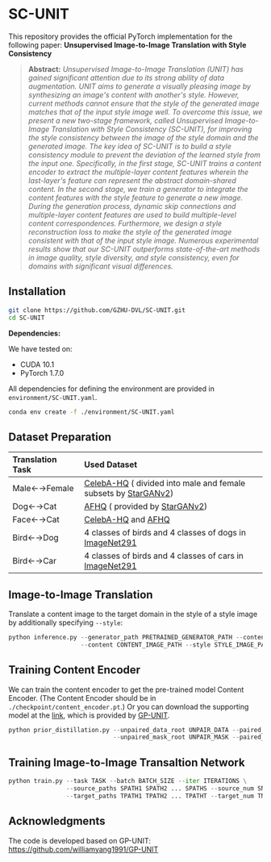 # SC-UNIT
This repository provides the official PyTorch implementation for the following paper:
**Unsupervised Image-to-Image Translation with Style Consistency**
> **Abstract:** *Unsupervised Image-to-Image Translation (UNIT) has gained significant attention due to its strong ability of data augmentation. UNIT aims to generate a visually pleasing image by synthesizing an image's content with another's style. However, current methods cannot ensure that the style of the generated image matches that of the input style image well. To overcome this issue, we present a new two-stage framework, called Unsupervised Image-to-Image Translation with Style Consistency (SC-UNIT), for improving the style consistency between the image of the style domain and the generated image. The key idea of SC-UNIT is to build a style consistency module to prevent the deviation of the learned style from the input one. Specifically, in the first stage, SC-UNIT trains a content encoder to extract the multiple-layer content features wherein the last-layer's feature can represent the abstract domain-shared content. In the second stage, we train a generator to integrate the content features with the style feature to generate a new image. During the generation process, dynamic skip connections and multiple-layer content features are used to build multiple-level content correspondences. Furthermore, we design a style reconstruction loss to make the style of the generated image consistent with that of the input style image. Numerous experimental results show that our SC-UNIT outperforms state-of-the-art methods in image quality, style diversity, and style consistency, even for domains with significant visual differences.*

## Installation
```bash
git clone https://github.com/GZHU-DVL/SC-UNIT.git
cd SC-UNIT
```
**Dependencies:**

We have tested on:
- CUDA 10.1
- PyTorch 1.7.0

All dependencies for defining the environment are provided in `environment/SC-UNIT.yaml`.

```bash
conda env create -f ./environment/SC-UNIT.yaml
```
## Dataset Preparation
| Translation Task | Used Dataset                                                                                                                                                                                                                                                                           | 
|:-----------------|:---------------------------------------------------------------------------------------------------------------------------------------------------------------------------------------------------------------------------------------------------------------------------------------| 
| Male←→Female     | [CelebA-HQ](https://github.com/clovaai/stargan-v2#datasets-and-pre-trained-networks) ( divided into male and female subsets by [StarGANv2](https://github.com/clovaai/stargan-v2#datasets-and-pre-trained-networks))                                                                     |
| Dog←→Cat         | [AFHQ](https://github.com/clovaai/stargan-v2#datasets-and-pre-trained-networks) ( provided by [StarGANv2](https://github.com/clovaai/stargan-v2#datasets-and-pre-trained-networks))                                                                                                       |
| Face←→Cat        | [CelebA-HQ](https://github.com/switchablenorms/CelebAMask-HQ) and [AFHQ](https://github.com/clovaai/stargan-v2#datasets-and-pre-trained-networks)                                                                                                                                      |
| Bird←→Dog        | 4 classes of birds and 4 classes of dogs in [ImageNet291](https://github.com/williamyang1991/GP-UNIT/tree/main/data_preparation)
| Bird←→Car        | 4 classes of birds and 4 classes of cars in [ImageNet291](https://github.com/williamyang1991/GP-UNIT/tree/main/data_preparation)                                                                                          

## Image-to-Image Translation
Translate a content image to the target domain in the style of a style image by additionally specifying `--style`:
```python
python inference.py --generator_path PRETRAINED_GENERATOR_PATH --content_encoder_path PRETRAINED_ENCODER_PATH \ 
                    --content CONTENT_IMAGE_PATH --style STYLE_IMAGE_PATH --device DEVICE
```
## Training Content Encoder

We can train the content encoder to get the pre-trained model Content Encoder. (The Content Encoder should be in `./checkpoint/content_encoder.pt`.) Or you can download the supporting model at the [link](https://drive.google.com/file/d/1I7_IMMheihcIR57vInof5g6R0j8wEonx/view), which is provided by [GP-UNIT](https://github.com/williamyang1991/GP-UNIT/).
```python
python prior_distillation.py --unpaired_data_root UNPAIR_DATA --paired_data_root PAIR_DATA \
                             --unpaired_mask_root UNPAIR_MASK --paired_mask_root PAIR_MASK
```
## Training Image-to-Image Transaltion Network
```python
python train.py --task TASK --batch BATCH_SIZE --iter ITERATIONS \
                --source_paths SPATH1 SPATH2 ... SPATHS --source_num SNUM1 SNUM2 ... SNUMS \
                --target_paths TPATH1 TPATH2 ... TPATHT --target_num TNUM1 TNUM2 ... TNUMT
```  
## Acknowledgments

The code is developed based on GP-UNIT: https://github.com/williamyang1991/GP-UNIT